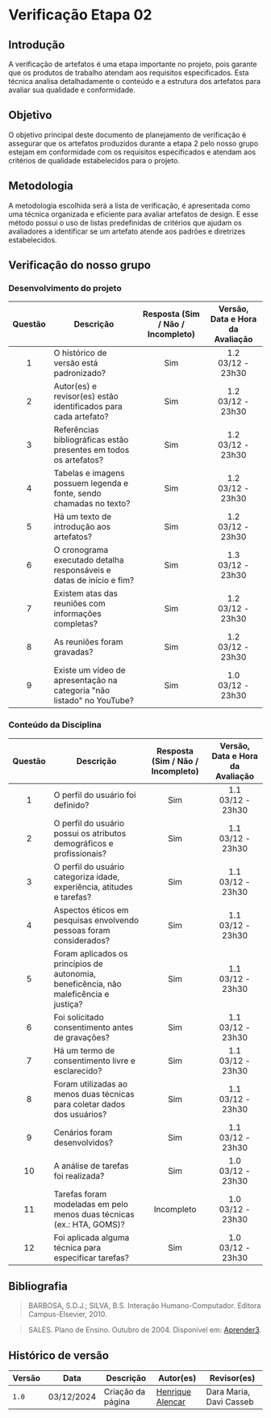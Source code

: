 # Verificação Etapa 02

## Introdução
A verificação de artefatos é uma etapa importante no projeto, pois garante que os produtos de trabalho atendam aos requisitos especificados. Esta técnica analisa detalhadamente o conteúdo e a estrutura dos artefatos para avaliar sua qualidade e conformidade.

## Objetivo
O objetivo principal deste documento de planejamento de verificação é assegurar que os artefatos produzidos durante a etapa 2 pelo nosso grupo estejam em conformidade com os requisitos especificados e atendam aos critérios de qualidade estabelecidos para o projeto. 

## Metodologia 
A metodologia escolhida será a lista de verificação, é apresentada como uma técnica organizada e eficiente para avaliar artefatos de design. E esse método possui o uso de listas predefinidas de critérios que ajudam os avaliadores a identificar se um artefato atende aos padrões e diretrizes estabelecidos. 

## Verificação do nosso grupo

### Desenvolvimento do projeto 

<center>

| **Questão** | **Descrição** | **Resposta (Sim / Não / Incompleto)** | **Versão, Data e Hora da Avaliação** |
|:-----------:|---------------|:-------------------------------------:|:------------------------------------:| 
| 1           | O histórico de versão está padronizado?              |  Sim                                     |         1.2 <br> 03/12 - 23h30                     |
| 2           | Autor(es) e revisor(es) estão identificados para cada artefato? |      Sim                          |        1.2 <br> 03/12 - 23h30                               |
| 3           | Referências bibliográficas estão presentes em todos os artefatos? |         Sim                 |               1.2 <br> 03/12 - 23h30                        |
| 4           | Tabelas e imagens possuem legenda e fonte, sendo chamadas no texto? |          Sim        |                  1.2 <br> 03/12 - 23h30                     |
| 5           | Há um texto de introdução aos artefatos?              |                   Sim                    |              1.2 <br> 03/12 - 23h30                         |
| 6           | O cronograma executado detalha responsáveis e datas de início e fim? |         Sim          |                    1.3 <br> 03/12 - 23h30                   |
| 7           | Existem atas das reuniões com informações completas?  |                     Sim                  |              1.2 <br> 03/12 - 23h30                         |
| 8           | As reuniões foram gravadas?                          |                  Sim                     |              1.2 <br> 03/12 - 23h30                         |
| 9           | Existe um vídeo de apresentação na categoria "não listado" no YouTube? |     Sim      |                1.0 <br> 03/12 - 23h30                       |

</center>

### Conteúdo da Disciplina  

<center>

| **Questão** | **Descrição** | **Resposta (Sim / Não / Incompleto)** | **Versão, Data e Hora da Avaliação** |
|:-----------:|---------------|:-------------------------------------:|:------------------------------------:|
| 1           | O perfil do usuário foi definido?                    |                  Sim                     |             1.1 <br> 03/12 - 23h30                          |
| 2           | O perfil do usuário possui os atributos demográficos e profissionais? |    Sim   |       1.1 <br> 03/12 - 23h30                               |
| 3           | O perfil do usuário categoriza idade, experiência, atitudes e tarefas? |     Sim     |           1.1 <br> 03/12 - 23h30                           |
| 4           | Aspectos éticos em pesquisas envolvendo pessoas foram considerados? |    Sim     |            1.1 <br> 03/12 - 23h30                          |
| 5           | Foram aplicados os princípios de autonomia, beneficência, não maleficência e justiça? | Sim |     1.1 <br> 03/12 - 23h30                                 |
| 6           | Foi solicitado consentimento antes de gravações?      |         Sim                              |    1.1 <br> 03/12 - 23h30                                  |
| 7           | Há um termo de consentimento livre e esclarecido?     |           Sim                            |        1.1 <br> 03/12 - 23h30                              |
| 8           | Foram utilizadas ao menos duas técnicas para coletar dados dos usuários? |    Sim      |              1.1 <br> 03/12 - 23h30                        |
| 9           | Cenários foram desenvolvidos?                        |             Sim                          |     1.1 <br> 03/12 - 23h30                                 |
| 10          | A análise de tarefas foi realizada?                  |              Sim                         |        1.0 <br> 03/12 - 23h30                              |
| 11          | Tarefas foram modeladas em pelo menos duas técnicas (ex.: HTA, GOMS)? |    Incompleto     |              1.0 <br> 03/12 - 23h30                        |
| 12          | Foi aplicada alguma técnica para especificar tarefas? |                 Sim                      |     1.0 <br> 03/12 - 23h30                                 |

</center>

## Bibliografia
> BARBOSA, S.D.J.; SILVA, B.S. Interação Humano-Computador. Editora Campus-Elsevier, 2010.

> SALES. Plano de Ensino. Outubro de 2004. Disponível em: <a href="hhttps://aprender3.unb.br/pluginfile.php/2972625/mod_resource/content/56/Plano_de_Ensino%20FIHC%20022024%20Turma%2001%20v1.pdf" target="_blank">Aprender3</a>.

## Histórico de versão

| Versão | Data       | Descrição                                | Autor(es)                                                                                       | Revisor(es)                                                                                                                                    |
| ------ | ---------- | ---------------------------------------- | ----------------------------------------------------------------------------------------------- | ---------------------------------------------------------------------------------------------------------------------------------------------- |
| `1.0`  | 03/12/2024 | Criação da página                     | [Henrique Alencar](https://github.com/henryqma) | Dara Maria, Davi Casseb |
